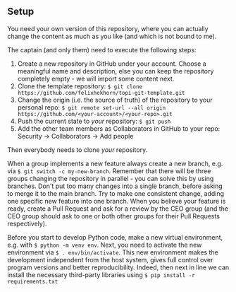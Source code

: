 ## Setup

You need your own version of this repository, where you can actually change the content as much as you like (and which is not bound to me).

The captain (and only them) need to execute the following steps:
 
1. Create a new repository in GitHub under your account.
   Choose a meaningful name and description, else you can keep the repository completely empty - we will import some content next.
1. Clone the template repository: `$ git clone https://github.com/felixhekhorn/topi-git-template.git`
1. Change the origin (i.e. the source of truth) of the repository to your personal repo: `$ git remote set-url --all origin https://github.com/<your-account>/<your-repo>.git`
1. Push the current state to _your_ repository: `$ git push`
1. Add the other team members as Collaborators in GitHub to your repo: Security -> Collaborators -> Add people

Then everybody needs to clone _your_ repository.

When a group implements a new feature always create a new branch, e.g. via `$ git switch -c my-new-branch`.
Remember that there will be three groups changing the repository in parallel - you can solve this by using branches.
Don't put too many changes into a single branch, before asking to merge it to the main branch.
Try to make one consistent change, adding one specific new feature into one branch.
When you believe your feature is ready, create a Pull Request and ask for a review by the CEO group
(and the CEO group should ask to one or both other groups for their Pull Requests respectively).

Before you start to develop Python code, make a new virtual environment, e.g. with `$ python -m venv env`.
Next, you need to activate the new environment via `$ . env/bin/activate`.
This new environment makes the development independent from the host system, gives full control over
program versions and better reproducibility.
Indeed, then next in line we can install the necessary third-party libraries using `$ pip install -r requirements.txt`
